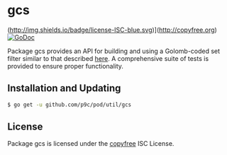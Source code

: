 # gcs

(http://img.shields.io/badge/license-ISC-blue.svg)](http://copyfree.org)
[![GoDoc](https://godoc.org/github.com/p9c/pod/util/gcs?status.png)](http://godoc.org/github.com/p9c/pod/util/gcs)

Package gcs provides an API for building and using a Golomb-coded set filter similar to that described [here](http://giovanni.bajo.it/post/47119962313/golomb-coded-sets-smaller-than-bloom-filters). A comprehensive suite of tests is provided to ensure proper functionality.

## Installation and Updating

```bash
$ go get -u github.com/p9c/pod/util/gcs
```

## License

Package gcs is licensed under the [copyfree](http://copyfree.org) ISC License.
